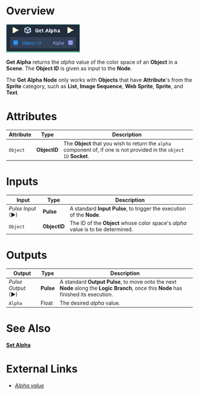 # Overview

![The Get Alpha Node.](../../../.gitbook/assets/toolbox/incari/object/get-alpha.PNG)

**Get Alpha** returns the *alpha* value of the color space of an **Object** in a **Scene**. The **Object ID** is given as input to the **Node**. 

The **Get Alpha** **Node** only works with **Objects** that have  **Attribute**'s from the **Sprite** category, such as **List**, **Image Sequence**, **Web Sprite**, **Sprite**, and **Text**.

# Attributes

|Attribute|Type|Description|
|---|---|---|
|`Object`|**ObjectID**|The **Object** that you wish to return the `alpha` component of, if one is not provided in the `object ID` **Socket**.

# Inputs

|Input|Type|Description|
|---|---|---|
|*Pulse Input* (►)|**Pulse**|A standard **Input Pulse**, to trigger the execution of the **Node**.|
|`Object`|**ObjectID** |The ID of the **Object** whose color space's *alpha* value is to be determined.


# Outputs

|Output|Type|Description|
|---|---|---|
|*Pulse Output* (►)|**Pulse**|A standard **Output Pulse**, to move onto the next **Node** along the **Logic Branch**, once this **Node** has finished its execution.|
|`Alpha`| Float | The desired *alpha* value.

# See Also
[**Set Alpha**](set-alpha.md)

# External Links
- [*Alpha value*](https://en.wikipedia.org/wiki/Alpha_compositing)
